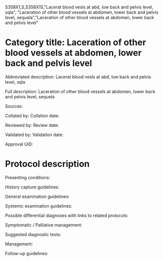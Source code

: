 S358X1,S,S358X1S,"Lacerat blood vesls at abd, low back and pelvis level, sqla", "Laceration of other blood vessels at abdomen, lower back and pelvis level, sequela","Laceration of other blood vessels at abdomen, lower back and pelvis level"
# Category title: Laceration of other blood vessels at abdomen, lower back and pelvis level

Abbreviated description: Lacerat blood vesls at abd, low back and pelvis level, sqla

Full description: Laceration of other blood vessels at abdomen, lower back and pelvis level, sequela

Sources:

Collated by:
Collation date:

Reviewed by:
Review date:

Validated by:
Validation date:

Approval UID:

# Protocol description

Presenting conditions:

History capture guidelines:

General examination guidelines:

Systemic examination guidelines:

Possible differential diagnoses with links to related protocols:

Symptomatic / Palliative management:

Suggested diagnostic tests:

Management:

Follow-up guidelines:
